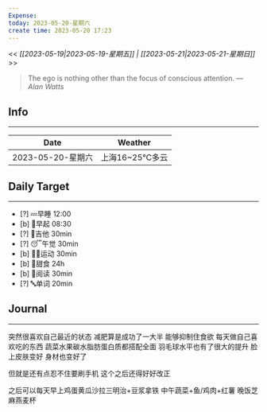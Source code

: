 ```yaml
---
Expense: 
today: 2023-05-20-星期六
create time: 2023-05-20 17:23
---
```


<< *[[2023-05-19|2023-05-19-星期五]] | [[2023-05-21|2023-05-21-星期日]]* >>


> The ego is nothing other than the focus of conscious attention.
> — <cite>Alan Watts</cite>


## Info
***
| Date        | Weather      | 
| ----------- | ------------ |
| 2023-05-20-星期六 |  上海16~25℃多云 |


## Daily Target 
***
- [?] 💤早睡   12:00
- [b] 🌅早起    08:30
- [?] 🎵吉他    30min
- [?] 😴午觉    30min
- [b] 🏃‍♀️运动    30min
- [b] 🚫甜食    24h
- [b] 📖阅读    30min
- [?] 🔤单词    20min    


##  Journal
***

突然很喜欢自己最近的状态
减肥算是成功了一大半
能够抑制住食欲
每天做自己喜欢吃的东西
蔬菜水果碳水脂肪蛋白质都搭配全面
羽毛球水平也有了很大的提升
脸上皮肤变好
身材也变好了

但就是还有点忍不住要刷手机
这个之后还得好好改正

之后可以每天早上鸡蛋黄瓜沙拉三明治+豆浆拿铁
中午蔬菜+鱼/鸡肉+红薯
晚饭芝麻燕麦杯




